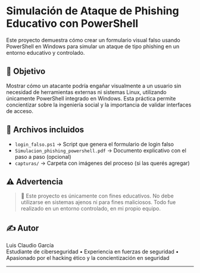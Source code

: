 # Simulación de Ataque de Phishing Educativo con PowerShell

Este proyecto demuestra cómo crear un formulario visual falso usando PowerShell en Windows para simular un ataque de tipo phishing en un entorno educativo y controlado.

## 🎯 Objetivo

Mostrar cómo un atacante podría engañar visualmente a un usuario sin necesidad de herramientas externas ni sistemas Linux, utilizando únicamente PowerShell integrado en Windows. Esta práctica permite concientizar sobre la ingeniería social y la importancia de validar interfaces de acceso.

## 📁 Archivos incluidos

- `login_falso.ps1` → Script que genera el formulario de login falso
- `Simulacion_phishing_powershell.pdf` → Documento explicativo con el paso a paso (opcional)
- `capturas/` → Carpeta con imágenes del proceso (si las querés agregar)

## ⚠️ Advertencia

> 🔐 Este proyecto es únicamente con fines educativos.
> No debe utilizarse en sistemas ajenos ni para fines maliciosos.
> Todo fue realizado en un entorno controlado, en mi propio equipo.

## ✍️ Autor

Luis Claudio García  
Estudiante de ciberseguridad • Experiencia en fuerzas de seguridad • Apasionado por el hacking ético y la concientización en seguridad

---
